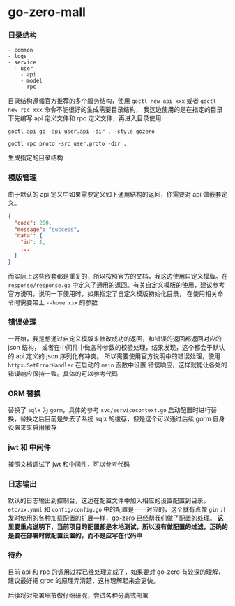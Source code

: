 # go-zero-mall

### 目录结构

```
- common
- logs
- service
  - user
    - api
    - model
    - rpc
```

目录结构遵循官方推荐的多个服务结构，使用 `goctl new api xxx` 或者 `goctl new rpc xxx` 命令不能很好的生成需要目录结构，
我这边使用的是在指定的目录下先编写 api 定义文件和 rpc 定义文件，再进入目录使用

```shell
goctl api go -api user.api -dir . -style gozero

goctl rpc proto -src user.proto -dir .
```
生成指定的目录结构

### 模版管理

由于默认的 api 定义中如果需要定义如下通用结构的返回，你需要对 api 做嵌套定义。

```json
{
  "code": 200,
  "message": "success",
  "data": {
    "id": 1,
    ...
  }
}
```
而实际上这些嵌套都是重复的，所以按照官方的文档，我这边使用自定义模版。在 `response/response.go` 
中定义了通用的返回。有关自定义模版的使用，建议参考官方说明，说明一下使用时，如果指定了自定义模版初始化目录，
在使用相关命令时需要带上 `--home xxx` 的参数

### 错误处理

一开始，我是想通过自定义模版来修改成功的返回，和错误的返回都返回对应的 json 结构，
或者在中间件中做各种参数的校验处理，结果发现，这个都会于默认的 api 定义的 json 序列化有冲突。
所以需要使用官方说明中的错误处理，使用 `httpx.SetErrorHandler` 在启动的 `main` 函数中设置
错误响应，这样就能让各处的错误响应保持一致。具体的可以参考代码

### ORM 替换

替换了 `sqlx` 为 `gorm`，具体的参考 `svc/servicecontext.go` 启动配置时进行替换，替换之后目前是失去了系统
sqlx 的缓存，但是这个可以通过后续 gorm 自身设置来来启用缓存

### jwt 和 中间件

按照文档调试了 jwt 和中间件，可以参考代码

### 日志输出

默认的日志输出到控制台，这边在配置文件中加入相应的设置配置到目录。 `etc/xx.yaml` 和 `config/config.go`
中的配置是一一对应的，这个就有点像 `gin` 开发时使用的各种加载配置的扩展一样，go-zero 已经帮我们做了配置的处理。
**这里要重点说明下，当前项目的配置都是本地测试，所以没有做配置的过滤，正确的是要在部署时做配置设置的，而不是应写在代码中**

### 待办

目前 api 和 rpc 的调用过程已经处理完成了，如果要对 go-zero 有较深的理解，
建议最好把 grpc 的原理弄清楚，这样理解起来会更快。

后续将对部署细节做仔细研究，尝试各种分离式部署





